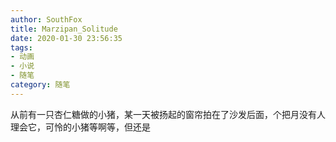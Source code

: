 ```yaml
---
author: SouthFox
title: Marzipan_Solitude
date: 2020-01-30 23:56:35
tags: 
- 动画
- 小说
- 随笔
category: 随笔
---
```


从前有一只杏仁糖做的小猪，某一天被扬起的窗帘拍在了沙发后面，个把月没有人理会它，可怜的小猪等啊等，但还是